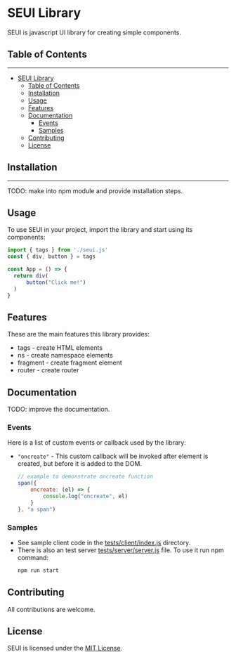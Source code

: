# SEUI Library

SEUI is javascript UI library for creating simple components.

## Table of Contents
-----------------

- [SEUI Library](#seui-library)
	- [Table of Contents](#table-of-contents)
	- [Installation](#installation)
	- [Usage](#usage)
	- [Features](#features)
	- [Documentation](#documentation)
		- [Events](#events)
		- [Samples](#samples)
	- [Contributing](#contributing)
	- [License](#license)

## Installation
---------------
TODO: make into npm module and provide installation steps.

## Usage
To use SEUI in your project, import the library and start using its components:

```javascript
import { tags } from './seui.js'
const { div, button } = tags

const App = () => {
  return div(
      button("Click me!")
  )
}
```

## Features
These are the main features this library provides:
 - tags - create HTML elements
 - ns - create namespace elements
 - fragment - create fragment element
 - router - create router

## Documentation
TODO: improve the documentation.

### Events
Here is a list of custom events or callback used by the library:
 - `"oncreate"` - This custom callback will be invoked after element is created, but before it is added to the DOM.
	```javascript
	// example to demonstrate oncreate function
	span({
		oncreate: (el) => {
			console.log("oncreate", el)
		}
	}, "a span")
	```

### Samples
 - See sample client code in the [tests/client/index.js](tests/client/index.js) directory.
 - There is also an test server [tests/server/server.js](tests/server/server.js) file. To use it run npm command:
	```bash
	npm run start
	```

## Contributing
All contributions are welcome.

## License
SEUI is licensed under the [MIT License](LICENSE).
